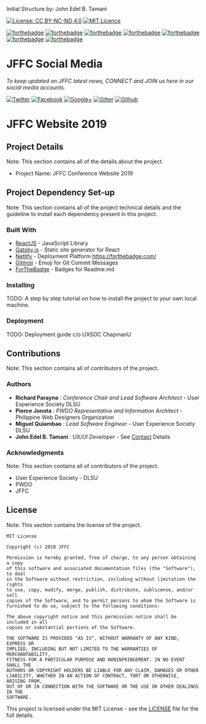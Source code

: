 
Initial Structure by: John Edel B. Tamani 

[![License: CC BY-NC-ND 4.0](https://img.shields.io/badge/License-CC%20BY--NC--ND%204.0-lightgrey.svg)](https://creativecommons.org/licenses/by-nc-nd/4.0/)
[![MIT Licence](https://badges.frapsoft.com/os/mit/mit.png?v=103)](https://opensource.org/licenses/mit-license.php)

[![forthebadge](https://forthebadge.com/images/badges/built-by-developers.svg)](https://forthebadge.com)
[![forthebadge](https://forthebadge.com/images/badges/powered-by-responsibility.svg)](https://forthebadge.com)
[![forthebadge](https://forthebadge.com/images/badges/uses-html.svg)](https://forthebadge.com)
[![forthebadge](https://forthebadge.com/images/badges/uses-css.svg)](https://forthebadge.com)
[![forthebadge](https://forthebadge.com/images/badges/uses-js.svg)](https://forthebadge.com)
[![forthebadge](https://forthebadge.com/images/badges/gluten-free.svg)](https://forthebadge.com)
[![forthebadge](https://forthebadge.com/images/badges/compatibility-betamax.svg)](https://forthebadge.com)

# JFFC Social Media
*To keep updated on JFFC latest news, CONNECT and JOIN us here in our social media accounts.*

[![Twitter](https://github.frapsoft.com/social/twitter.png)]()
[![Facebook](https://github.frapsoft.com/social/facebook.png)]()
[![Google+](https://github.frapsoft.com/social/google-plus.png)]()
[![Gitter](https://github.frapsoft.com/social/gitter.png)]()
[![Github](https://github.frapsoft.com/social/github.png)]()

# JFFC Website 2019 



## Project Details 
Note: This section contains all of the details about the project. 

* Project Name: JFFC Conference Website 2019

## Project Dependency Set-up 
Note: This section contains all of the project technical details and the guideline to install each dependency present in this project. 
### Built With

* [ReactJS](https://reactjs.org/) - JavaScript Library 
* [Gatsby.js](https://www.gatsbyjs.org/) - Static site generator for React
* [Netlify](https://www.netlify.com/) - Deployment Platform https://forthebadge.com/
* [Gitmoji](https://gitmoji.carloscuesta.me/) - Emoji for Git Commit Messages
* [ForTheBadge](https://forthebadge.com/) - Badges for Readme.md 
### Installing

TODO: A step by step tutorial on how to install the project to your own local machine. 

### Deployment

TODO: Deployment guide c/o UXSOC ChapmanU

## Contributions 
Note: This section contains all of contributors of the project.

### Authors

* **Richard Parayno** : *Conference Chair and Lead Software Architect* - User Experience Society DLSU
* **Pierce Jonota** : *PWDO Representative and Information Architect* - Philippine Web Designers Organization
* **Miguel Quiambao** : *Lead Software Engineer* - User Experience Society DLSU
* **John Edel B. Tamani** : *UX/UI Developer* - See [Contact](https://www.linkedin.com/in/john-edel-tamani-9a8478131/) Details 

### Acknowledgments
Note: This section contains all of contributors of the project.

* User Experience Society - DLSU
* PWDO
* JFFC


## License
Note: This section contains the license of the project.

```
MIT License

Copyright (c) 2018 JFFC

Permission is hereby granted, free of charge, to any person obtaining a copy
of this software and associated documentation files (the "Software"), to deal
in the Software without restriction, including without limitation the rights
to use, copy, modify, merge, publish, distribute, sublicense, and/or sell
copies of the Software, and to permit persons to whom the Software is
furnished to do so, subject to the following conditions:

The above copyright notice and this permission notice shall be included in all
copies or substantial portions of the Software.

THE SOFTWARE IS PROVIDED "AS IS", WITHOUT WARRANTY OF ANY KIND, EXPRESS OR
IMPLIED, INCLUDING BUT NOT LIMITED TO THE WARRANTIES OF MERCHANTABILITY,
FITNESS FOR A PARTICULAR PURPOSE AND NONINFRINGEMENT. IN NO EVENT SHALL THE
AUTHORS OR COPYRIGHT HOLDERS BE LIABLE FOR ANY CLAIM, DAMAGES OR OTHER
LIABILITY, WHETHER IN AN ACTION OF CONTRACT, TORT OR OTHERWISE, ARISING FROM,
OUT OF OR IN CONNECTION WITH THE SOFTWARE OR THE USE OR OTHER DEALINGS IN THE
SOFTWARE.
```
This project is licensed under the MIT License - see the [LICENSE](LICENSE) file for the full details.

